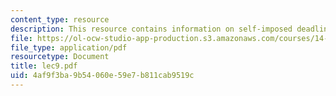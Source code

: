 ```yaml
---
content_type: resource
description: This resource contains information on self-imposed deadlines and commitments.
file: https://ol-ocw-studio-app-production.s3.amazonaws.com/courses/14-11-putting-social-sciences-to-the-test-field-experiments-in-economics-spring-2006/4af9f3ba9b54060e59e7b811cab9519c_lec9.pdf
file_type: application/pdf
resourcetype: Document
title: lec9.pdf
uid: 4af9f3ba-9b54-060e-59e7-b811cab9519c
---
```

